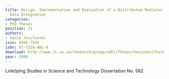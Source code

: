 ```yaml
---
title: Design, Implementation and Evaluation of a Distributed Mediator System for
  Data Integration
categories:
- PhD Theses
position: 21
authors:
- Vanja Josifovski
issn: 0345-7524
isbn: 91-7219-482-0
download: http://www.it.uu.se/research/group/udbl/Theses/VanjaJosifovskiPhD.pdf
year: 1999
---
```


Linköping Studies in Science and Technology Dissertation No. 582
